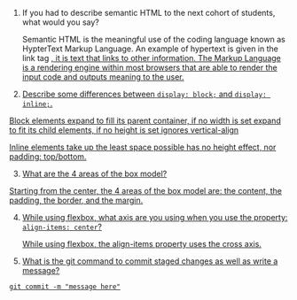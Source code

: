 1. If you had to describe semantic HTML to the next cohort of students, what would you say?

    Semantic HTML is the meaningful use of the coding language known as HypterText
  Markup Language. An example of hypertext is given in the link tag <a href="">,
  it is text that links to other information. The Markup Language is a rendering engine within most browsers that are able to render the input code and outputs meaning to the user.

2. Describe some differences between ```display: block;``` and ```display: inline;```.

Block elements
  expand to fill its parent container, if no width is set
  expand to fit its child elements, if no height is set
  ignores vertical-align

Inline elements
  take up the least space possible
  has no height effect, nor padding: top/bottom.

3. What are the 4 areas of the box model?

  Starting from the center, the 4 areas of the box model are: the content, the padding, the border, and the margin.

4. While using flexbox, what axis are you using when you use the property: ```align-items: center```?

    While using flexbox, the align-items property uses the cross axis.

5. What is the git command to commit staged changes as well as write a message?

  ```git commit -m "message here"```
